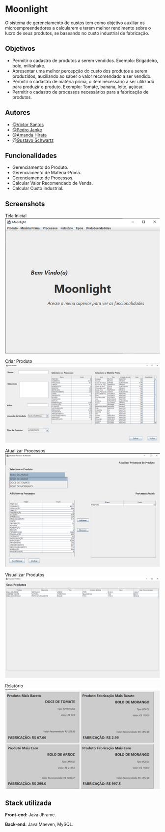 # Moonlight

O sistema de gerenciamento de custos tem como objetivo auxiliar os microempreendedores a calcularem e terem melhor rendimento sobre o lucro de seus produtos, se baseando no custo industrial de fabricação.

## Objetivos

- Permitir o cadastro de produtos a serem vendidos. Exemplo: Brigadeiro, bolo, milkshake.
- Apresentar uma melhor percepção do custo dos produtos a serem produzidos, auxiliando ao saber o valor recomendado a ser vendido.
- Permitir o cadastro de matéria prima, o item necessário a ser utilizado para produzir o produto. Exemplo: Tomate, banana, leite, açúcar.
- Permitir o cadastro de processos necessários para a fabricação de produtos.

## Autores

- [@Victor Santos](https://www.github.com/victorsantos09)
- [@Pedro Janke](https://github.com/pedrojanke)
- [@Amanda Hirata](https://github.com/Amahitsu)
- [@Gustavo Schwartz](https://github.com/gustavohschwartz)

## Funcionalidades

- Gerenciamento do Produto.
- Gerenciamento de Matéria-Prima.
- Gerenciamento de Processos.
- Calcular Valor Recomendado de Venda.
- Calcular Custo Industrial.

## Screenshots

Tela Inicial
![Tela Inicial](public/img/TelaInicial.png)

Criar Produto
![Criar Produto](public/img/CriarProduto.png)

Atualizar Processos
![Atualizar Processos](public/img/AtualizarProcessos.png)

Visualizar Produtos
![Visualizar Produtos](public/img/VisualizarProdutos.png)

Relatório
![Relatório](public/img/Relatorio.png)

## Stack utilizada

**Front-end:** Java JFrame.

**Back-end:** Java Maeven, MySQL.
